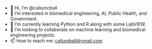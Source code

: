 - 👋 Hi, I’m @callumcball
- 👀 I’m interested in biomedical engineering, AI, Public Health, and Government.
- 🌱 I’m currently learning Python and R along with some LabVIEW.
- 💞️ I’m looking to collaborate on machine learning and biomedical engineering projects.
- 📫 How to reach me: callumball@ymail.com

<!---
callumcball/callumcball is a ✨ special ✨ repository because its `README.md` (this file) appears on your GitHub profile.
You can click the Preview link to take a look at your changes.
--->
